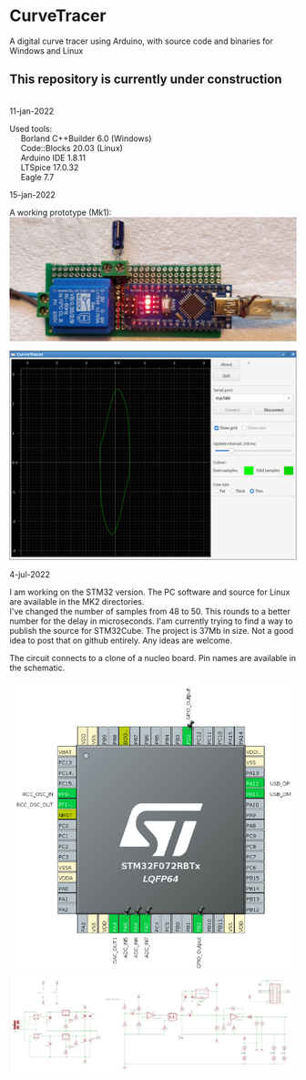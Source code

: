 # CurveTracer  
A digital curve tracer using Arduino, with source code and binaries for Windows and Linux  
  
__<h2>This repository is currently under construction</h2>__  
11-jan-2022  
  
Used tools:  
&nbsp;&nbsp;&nbsp;&nbsp; Borland C++Builder 6.0  (Windows)  
&nbsp;&nbsp;&nbsp;&nbsp; Code::Blocks 20.03  (Linux)  
&nbsp;&nbsp;&nbsp;&nbsp; Arduino IDE 1.8.11  
&nbsp;&nbsp;&nbsp;&nbsp; LTSpice 17.0.32  
&nbsp;&nbsp;&nbsp;&nbsp; Eagle 7.7  
  
  
15-jan-2022  
  
A working prototype (Mk1):  
<img src="https://github.com/HenniePeters/CurveTracer/blob/main/Mk1/prototype.jpeg?raw=true"/>  
  
<img src="https://github.com/HenniePeters/CurveTracer/blob/main/Mk1/screenshot.png?raw=true"/>  
  
  
4-jul-2022  
  
I am working on the STM32 version. The PC software and source for Linux are available in the MK2 directories.  
I've changed the number of samples from 48 to 50. This rounds to a better number for the delay in microseconds.
I'am currently trying to find a way to publish the source for STM32Cube. The project is 37Mb in size. Not a good idea to post that on github entirely. Any ideas are welcome.  

The circuit connects to a clone of a nucleo board. Pin names are available in the schematic.

<img src="https://github.com/HenniePeters/CurveTracer/blob/main/MK2/STM32F072RBT6.png?raw=true"/>  
  
<img src="https://github.com/HenniePeters/CurveTracer/blob/main/MK2/Schematic-MK2.png?raw=true"/>  
